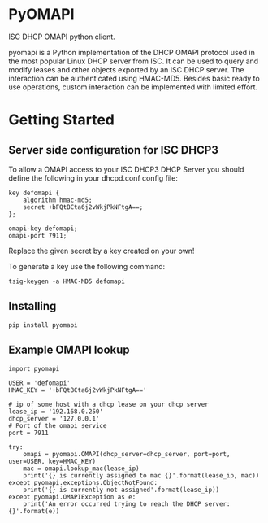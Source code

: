 # PyOMAPI

ISC DHCP OMAPI python client.


pyomapi is a Python implementation of the DHCP OMAPI protocol used in the most popular Linux DHCP server from ISC.
It can be used to query and modify leases and other objects exported by an ISC DHCP server. The interaction can be authenticated using HMAC-MD5.
Besides basic ready to use operations, custom interaction can be implemented with limited effort.

# Getting Started

## Server side configuration for ISC DHCP3

To allow a OMAPI access to your ISC DHCP3 DHCP Server you should define the following in your dhcpd.conf config file:

```
key defomapi {
	algorithm hmac-md5;
	secret +bFQtBCta6j2vWkjPkNFtgA==;
};

omapi-key defomapi;
omapi-port 7911;
```

Replace the given secret by a key created on your own!

To generate a key use the following command:


```
tsig-keygen -a HMAC-MD5 defomapi
```

## Installing

```
pip install pyomapi
```

## Example OMAPI lookup

```
import pyomapi

USER = 'defomapi'
HMAC_KEY = '+bFQtBCta6j2vWkjPkNFtgA=='

# ip of some host with a dhcp lease on your dhcp server
lease_ip = '192.168.0.250'
dhcp_server = '127.0.0.1'
# Port of the omapi service
port = 7911

try:
    omapi = pyomapi.OMAPI(dhcp_server=dhcp_server, port=port, user=USER, key=HMAC_KEY)
    mac = omapi.lookup_mac(lease_ip)
    print('{} is currently assigned to mac {}'.format(lease_ip, mac))
except pyomapi.exceptions.ObjectNotFound:
    print('{} is currently not assigned'.format(lease_ip))
except pyomapi.OMAPIException as e:
    print('An error occurred trying to reach the DHCP server: {}'.format(e))
```
